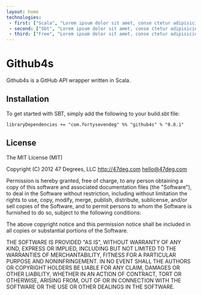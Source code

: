 ```yaml
---
layout: home
technologies:
 - first: ["Scala", "Lorem ipsum dolor sit amet, conse ctetur adipisicing elit, sed do eiusmod tempor incididunt ut labore et dolo…"]
 - second: ["Sbt", "Lorem ipsum dolor sit amet, conse ctetur adipisicing elit, sed do eiusmod tempor incididunt ut labore et dolo…"]
 - third: ["Free", "Lorem ipsum dolor sit amet, conse ctetur adipisicing elit, sed do eiusmod tempor incididunt ut labore et dolo…"]
---
```


# Github4s

Github4s is a GitHub API wrapper written in Scala.

## Installation

To get started with SBT, simply add the following to your build.sbt file:

```
libraryDependencies += "com.fortysevendeg" %% "github4s" % "0.8.1"
```

## License

The MIT License (MIT)

Copyright (C) 2012 47 Degrees, LLC http://47deg.com hello@47deg.com

Permission is hereby granted, free of charge, to any person obtaining a copy of this software and associated documentation files (the "Software"), to deal in the Software without restriction, including without limitation the rights to use, copy, modify, merge, publish, distribute, sublicense, and/or sell copies of the Software, and to permit persons to whom the Software is furnished to do so, subject to the following conditions:

The above copyright notice and this permission notice shall be included in all copies or substantial portions of the Software.

THE SOFTWARE IS PROVIDED "AS IS", WITHOUT WARRANTY OF ANY KIND, EXPRESS OR IMPLIED, INCLUDING BUT NOT LIMITED TO THE WARRANTIES OF MERCHANTABILITY, FITNESS FOR A PARTICULAR PURPOSE AND NONINFRINGEMENT. IN NO EVENT SHALL THE AUTHORS OR COPYRIGHT HOLDERS BE LIABLE FOR ANY CLAIM, DAMAGES OR OTHER LIABILITY, WHETHER IN AN ACTION OF CONTRACT, TORT OR OTHERWISE, ARISING FROM, OUT OF OR IN CONNECTION WITH THE SOFTWARE OR THE USE OR OTHER DEALINGS IN THE SOFTWARE.

